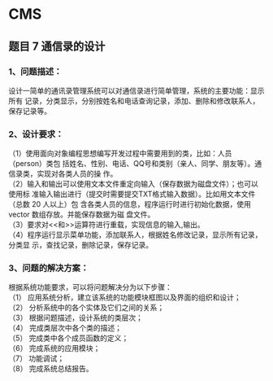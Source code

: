 # CMS

## 题目 7 通信录的设计

### 1、问题描述： 
设计一简单的通讯录管理系统可以对通信录进行简单管理，系统的主要功能：显示所有
记录，分类显示，分别按姓名和电话查询记录，添加、删除和修改联系人，保存记录等。

### 2、设计要求： 
（1）使用面向对象编程思想编写开发过程中需要用到的类，比如：人员（person）类包
括姓名、性别、电话、QQ号和类别（亲人、同学、朋友等）。通信录类，实现对各类人员的操
作。   
（2）输入和输出可以使用文本文件重定向输入（保存数据为磁盘文件）；也可以使用标
准输入输出进行（提交时需要提交TXT格式输入数据）。比如用文本文件（总数 20 人以上）包
含各类人员的信息，程序运行时进行初始化数据，使用 vector 数组存放。并能保存数据为磁
盘文件。   
（3）要求对<<和>>运算符进行重载，实现信息的输入,输出。   
（4）程序运行显示菜单功能，添加联系人，根据姓名修改记录，显示所有记录，分类显
示，查找记录，删除记录，保存记录。    

### 3、问题的解决方案： 
根据系统功能要求，可以将问题解决分为以下步骤：    
（1） 应用系统分析，建立该系统的功能模块框图以及界面的组织和设计；  
（2） 分析系统中的各个实体及它们之间的关系；   
（3） 根据问题描述，设计系统的类层次；  
（4） 完成类层次中各个类的描述；  
（5） 完成类中各个成员函数的定义；  
（6） 完成系统的应用模块；  
（7） 功能调试；  
（8） 完成系统总结报告。
